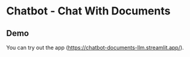 # Chatbot - Chat With Documents

## Demo

You can try out the app (https://chatbot-documents-llm.streamlit.app/).
